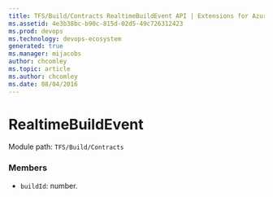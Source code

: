 ```yaml
---
title: TFS/Build/Contracts RealtimeBuildEvent API | Extensions for Azure DevOps Services
ms.assetid: 4e3b38bc-b90c-815d-02d5-49c726312423
ms.prod: devops
ms.technology: devops-ecosystem
generated: true
ms.manager: mijacobs
author: chcomley
ms.topic: article
ms.author: chcomley
ms.date: 08/04/2016
---
```


# RealtimeBuildEvent

Module path: `TFS/Build/Contracts`


### Members

* `buildId`: number. 


